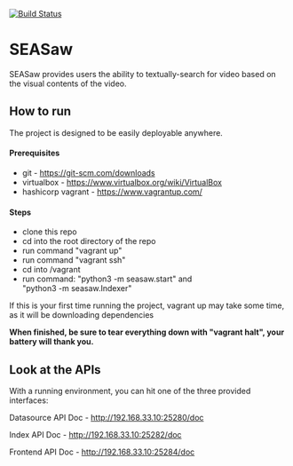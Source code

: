 [![Build Status](https://travis-ci.org/samuelsmithhk/SEASaw.svg?branch=master)](https://travis-ci.org/samuelsmithhk/SEASaw)

# SEASaw
SEASaw provides users the ability to textually-search for video based on the visual contents of the video.
## How to run
The project is designed to be easily deployable anywhere.
#### Prerequisites

- git - https://git-scm.com/downloads
- virtualbox - https://www.virtualbox.org/wiki/VirtualBox
- hashicorp vagrant - https://www.vagrantup.com/
#### Steps

- clone this repo
- cd into the root directory of the repo
- run command "vagrant up"
- run command "vagrant ssh"
- cd into /vagrant
- run command: 
"python3 -m seasaw.start" and  
	"python3 -m seasaw.Indexer"

If this is your first time running the project, vagrant up may take some time, as it will be downloading dependencies

**When finished, be sure to tear everything down with "vagrant halt", your battery will thank you.**

## Look at the APIs

With a running environment, you can hit one of the three provided interfaces:

Datasource API Doc - http://192.168.33.10:25280/doc

Index API Doc - http://192.168.33.10:25282/doc

Frontend API Doc - http://192.168.33.10:25284/doc
